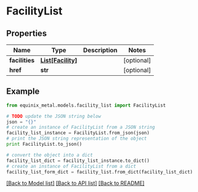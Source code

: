 # FacilityList


## Properties
Name | Type | Description | Notes
------------ | ------------- | ------------- | -------------
**facilities** | [**List[Facility]**](Facility.md) |  | [optional] 
**href** | **str** |  | [optional] 

## Example

```python
from equinix_metal.models.facility_list import FacilityList

# TODO update the JSON string below
json = "{}"
# create an instance of FacilityList from a JSON string
facility_list_instance = FacilityList.from_json(json)
# print the JSON string representation of the object
print FacilityList.to_json()

# convert the object into a dict
facility_list_dict = facility_list_instance.to_dict()
# create an instance of FacilityList from a dict
facility_list_form_dict = facility_list.from_dict(facility_list_dict)
```
[[Back to Model list]](../README.md#documentation-for-models) [[Back to API list]](../README.md#documentation-for-api-endpoints) [[Back to README]](../README.md)


